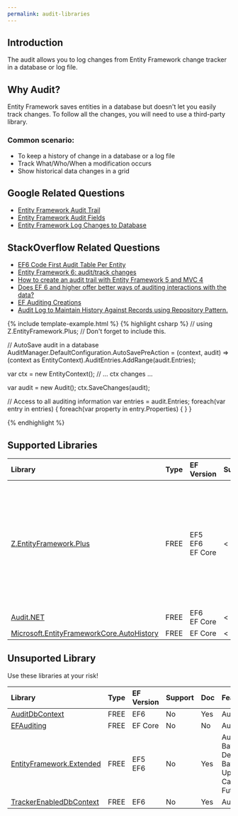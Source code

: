 ```yaml
---
permalink: audit-libraries
---
```


## Introduction

The audit allows you to log changes from Entity Framework change tracker in a database or log file. 

## Why Audit?

Entity Framework saves entities in a database but doesn't let you easily track changes. To follow all the changes, you will need to use a third-party library.

### Common scenario:

 - To keep a history of change in a database or a log file
 - Track What/Who/When a modification occurs
 - Show historical data changes in a grid

## Google Related Questions

 - [Entity Framework Audit Trail](https://www.google.com/search?q=entity+framework+audit+trail)
 - [Entity Framework Audit Fields](https://www.google.com/search?q=entity+framework+audit+fields)
 - [Entity Framework Log Changes to Database](https://www.google.com/search?q=entity+framework+log+changes+to+database)

## StackOverflow Related Questions

 - [EF6 Code First Audit Table Per Entity](https://stackoverflow.com/questions/30714466/ef6-code-first-audit-table-per-entity)
 - [Entity Framework 6: audit/track changes](https://stackoverflow.com/questions/26355486/entity-framework-6-audit-track-changes)
 - [How to create an audit trail with Entity Framework 5 and MVC 4](https://stackoverflow.com/questions/20961489/how-to-create-an-audit-trail-with-entity-framework-5-and-mvc-4)
 - [Does EF 6 and higher offer better ways of auditing interactions with the data?](https://stackoverflow.com/questions/37446134/does-ef-6-and-higher-offer-better-ways-of-auditing-interactions-with-the-data)
 - [EF Auditing Creations](https://stackoverflow.com/questions/35221339/ef-auditing-creations)
 - [Audit Log to Maintain History Against Records using Repository Pattern.](https://stackoverflow.com/questions/35177121/audit-log-to-maintain-history-against-records-using-repository-pattern)

{% include template-example.html %} 
{% highlight csharp %}
// using Z.EntityFramework.Plus; // Don't forget to include this.

// AutoSave audit in a database
AuditManager.DefaultConfiguration.AutoSavePreAction = (context, audit) =>
         (context as EntityContext).AuditEntries.AddRange(audit.Entries);

var ctx = new EntityContext();
// ... ctx changes ...

var audit = new Audit();
ctx.SaveChanges(audit);

// Access to all auditing information
var entries = audit.Entries;
foreach(var entry in entries)
{
    foreach(var property in entry.Properties)
    {
    }
}

{% endhighlight %}

## Supported Libraries

|Library	|Type	|EF Version	|Support	|Doc	|Features|
|:----------|:----------|:----------|:----------|:----------|:----------|
|[Z.EntityFramework.Plus](http://entityframework-plus.net/)	|FREE	|EF5<br>EF6<br>EF Core|	< 1 Day	|Yes    |Audit<br>Batch Delete<br>Batch Update<br>Cache<br>Deferred Query<br>Filter<br>Future<br>Include Filter<br>Include Optimized|
|[Audit.NET](https://github.com/thepirat000/Audit.NET)	|FREE	|EF6<br>EF Core	|< 1 Day	|Yes    |Audit  |
|[Microsoft.EntityFrameworkCore.AutoHistory](https://github.com/Arch/AutoHistory)	|FREE	|EF Core	|< 1 Day	|No	    | Audit |

## Unsuported Library

Use these libraries at your risk!

|Library	|Type	|EF Version	|Support	|Doc	|Features |
|:--------- |:--------- |:--------- |:--------- |:--------- |:--------- |
|[AuditDbContext](https://auditdbcontext.codeplex.com/)	|FREE	|EF6	|No |Yes    |Audit  |
|[EFAuditing](https://github.com/johannbrink/EFAuditing)	|FREE	|EF Core	|No	    |No |Audit  |
|[EntityFramework.Extended](https://github.com/zzzprojects/EntityFramework.Extended)	|FREE	|EF5<br>EF6	|No	    |Yes    |Audit<br>Batch Delete<br>Batch Update<br>Cache<br>Future|
|[TrackerEnabledDbContext](https://github.com/bilal-fazlani/tracker-enabled-dbcontext)	|FREE	|EF6	|No	    |Yes	|Audit  |
